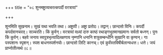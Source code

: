 +++
title = "०८ शुनमष्ट्राव्यचरत्कपर्दी वरत्रायां"

+++

शुनमिति सुखनाम। सुखं यथा भवति तथा। अष्ट्रावी। अष्ट्रा प्रतोदः। तद्वान्। छान्दसो विनिः। कपर्दी कपर्दवानचरत्। सञ्चरति। किं कुर्वन्। वरत्रायां वध्र्यां दारु काष्ठं रथाङ्गभुतमानह्यमानः सर्वतो बध्नन्। पुनः किं कुर्वन्। बहवे जनाय स्वपुत्रभृत्यादिलक्षणाय नृम्णानि धनानि शत्रुसम्बन्धीनि सुखानि वा कृण्वन्। गाः पस्पशानः स्पृशन्। स्पश बाधनस्पर्शनयोः। छान्दसो लिटि कानच्। एवं कुर्वंस्तविषीर्बलान्यधत्त। धत्ते। जयं प्राप्नोतीत्यर्थः॥८॥